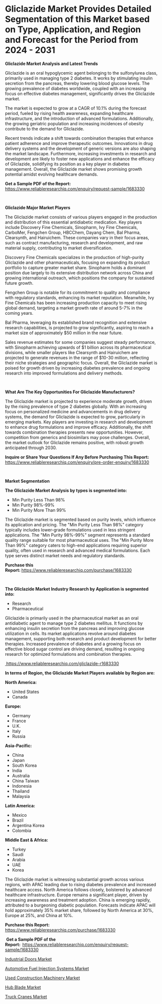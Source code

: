 <p><h1>Gliclazide Market Provides Detailed Segmentation of this Market based on Type, Application, and Region and Forecast for the Period from 2024 - 2031</h1></p><p><strong>Gliclazide Market Analysis and Latest Trends</strong></p>
<p><p>Gliclazide is an oral hypoglycemic agent belonging to the sulfonylurea class, primarily used in managing type 2 diabetes. It works by stimulating insulin secretion from the pancreas, thereby lowering blood glucose levels. The growing prevalence of diabetes worldwide, coupled with an increasing focus on effective diabetes management, significantly drives the Gliclazide market.</p><p>The market is expected to grow at a CAGR of 10.1% during the forecast period, fueled by rising health awareness, expanding healthcare infrastructure, and the introduction of advanced formulations. Additionally, the growing geriatric population and increasing incidences of obesity contribute to the demand for Gliclazide. </p><p>Recent trends indicate a shift towards combination therapies that enhance patient adherence and improve therapeutic outcomes. Innovations in drug delivery systems and the development of generic versions are also shaping the market landscape. Furthermore, increasing investments in research and development are likely to foster new applications and enhance the efficacy of Gliclazide, solidifying its position as a key player in diabetes management. Overall, the Gliclazide market shows promising growth potential amidst evolving healthcare demands.</p></p>
<p><strong>Get a Sample PDF of the Report:&nbsp;</strong> <a href="https://www.reliableresearchiq.com/enquiry/request-sample/1683330?utm_campaign=1554&utm_medium=2&utm_source=Github&utm_content=ia&utm_term=15102024&utm_id=gliclazide">https://www.reliableresearchiq.com/enquiry/request-sample/1683330</a></p>
<p>&nbsp;</p>
<p><strong>Gliclazide Major Market Players</strong></p>
<p><p>The Gliclazide market consists of various players engaged in the production and distribution of this essential antidiabetic medication. Key players include Discovery Fine Chemicals, Sinopharm, Ivy Fine Chemicals, CarboMer, Fengchen Group, HBCChem, Dayang Chem, Bal Pharma, Clearsynth, and Hairuichem. These companies vary in their focus areas, such as contract manufacturing, research and development, and raw material supply, contributing to market diversification.</p><p>Discovery Fine Chemicals specializes in the production of high-purity Gliclazide and other pharmaceuticals, focusing on expanding its product portfolio to capture greater market share. Sinopharm holds a dominant position due largely to its extensive distribution network across China and growing international outreach, which positions the company for sustained future growth.</p><p>Fengchen Group is notable for its commitment to quality and compliance with regulatory standards, enhancing its market reputation. Meanwhile, Ivy Fine Chemicals has been increasing production capacity to meet rising global demand, targeting a market growth rate of around 5-7% in the coming years.</p><p>Bal Pharma, leveraging its established brand recognition and extensive research capabilities, is projected to grow significantly, aspiring to reach a market size of approximately $50 million in the near future. </p><p>Sales revenue estimates for some companies suggest steady performance, with Sinopharm achieving upwards of $1 billion across its pharmaceutical divisions, while smaller players like Clearsynth and Hairuichem are projected to generate revenues in the range of $10-30 million, reflecting their niche strategies and geographic focus. Overall, the Gliclazide market is poised for growth driven by increasing diabetes prevalence and ongoing research into improved formulations and delivery methods.</p></p>
<p>&nbsp;</p>
<p><strong>What Are The Key Opportunities For Gliclazide Manufacturers?</strong></p>
<p><p>The Gliclazide market is projected to experience moderate growth, driven by the rising prevalence of type 2 diabetes globally. With an increasing focus on personalized medicine and advancements in drug delivery systems, the demand for Gliclazide is expected to grow, particularly in emerging markets. Key players are investing in research and development to enhance drug formulations and improve efficacy. Additionally, the shift towards combination therapies presents new opportunities. However, competition from generics and biosimilars may pose challenges. Overall, the market outlook for Gliclazide remains positive, with robust growth anticipated through 2030.</p></p>
<p><strong>Inquire or Share Your Questions If Any Before Purchasing This Report:</strong> <a href="https://www.reliableresearchiq.com/enquiry/pre-order-enquiry/1683330?utm_campaign=1554&utm_medium=2&utm_source=Github&utm_content=ia&utm_term=15102024&utm_id=gliclazide">https://www.reliableresearchiq.com/enquiry/pre-order-enquiry/1683330</a></p>
<p>&nbsp;</p>
<p><strong>Market Segmentation</strong></p>
<p><strong>The Gliclazide Market Analysis by types is segmented into:</strong></p>
<p><ul><li>Min Purity Less Than 98%</li><li>Min Purity 98%-99%</li><li>Min Purity More Than 99%</li></ul></p>
<p><p>The Gliclazide market is segmented based on purity levels, which influence its application and pricing. The "Min Purity Less Than 98%" category typically includes lower-grade formulations used in less stringent applications. The "Min Purity 98%-99%" segment represents a standard quality range suitable for most pharmaceutical uses. The "Min Purity More Than 99%" category caters to high-end applications requiring superior quality, often used in research and advanced medical formulations. Each type serves distinct market needs and regulatory standards.</p></p>
<p><strong>Purchase this Report:&nbsp;</strong><a href="https://www.reliableresearchiq.com/purchase/1683330?utm_campaign=1554&utm_medium=2&utm_source=Github&utm_content=ia&utm_term=15102024&utm_id=gliclazide">https://www.reliableresearchiq.com/purchase/1683330</a></p>
<p>&nbsp;</p>
<p><strong>The Gliclazide Market Industry Research by Application is segmented into:</strong></p>
<p><ul><li>Research</li><li>Pharmaceutical</li></ul></p>
<p><p>Gliclazide is primarily used in the pharmaceutical market as an oral antidiabetic agent to manage type 2 diabetes mellitus. It functions by enhancing insulin secretion from the pancreas and improving glucose utilization in cells. Its market applications revolve around diabetes management, supporting both research and product development for better therapies. Increased prevalence of diabetes and a growing focus on effective blood sugar control are driving demand, resulting in ongoing research for optimized formulations and combination therapies.</p></p>
<p><a href="https://www.reliableresearchiq.com/gliclazide-r1683330?utm_campaign=1554&utm_medium=2&utm_source=Github&utm_content=ia&utm_term=15102024&utm_id=gliclazide">&nbsp;https://www.reliableresearchiq.com/gliclazide-r1683330</a></p>
<p><strong>In terms of Region, the Gliclazide Market Players available by Region are:</strong></p>
<p>
    <p> <strong> North America: </strong>
        <ul>
            <li>United States</li>
            <li>Canada</li>
        </ul>
        </p> 
    <p> <strong> Europe: </strong>
        <ul>
            <li>Germany</li>
            <li>France</li>
            <li>U.K.</li>
            <li>Italy</li>
            <li>Russia</li>
        </ul>
        </p> 
    <p> <strong> Asia-Pacific: </strong>
        <ul>
            <li>China</li>
            <li>Japan</li>
            <li>South Korea</li>
            <li>India</li>
            <li>Australia</li>
            <li>China Taiwan</li>
            <li>Indonesia</li>
            <li>Thailand</li>
            <li>Malaysia</li>
        </ul>
        </p> 
    <p> <strong> Latin America: </strong>
        <ul>
            <li>Mexico</li>
            <li>Brazil</li>
            <li>Argentina Korea</li>
            <li>Colombia</li>
        </ul>
        </p> 
    <p> <strong> Middle East & Africa: </strong>
        <ul>
            <li>Turkey</li>
            <li>Saudi</li>
            <li>Arabia</li>
            <li>UAE</li>
            <li>Korea</li>
        </ul>
    </p>
    </p>
<p><p>The Gliclazide market is witnessing substantial growth across various regions, with APAC leading due to rising diabetes prevalence and increased healthcare access. North America follows closely, bolstered by advanced healthcare infrastructure. Europe remains a significant player, driven by increasing awareness and treatment adoption. China is emerging rapidly, attributed to a burgeoning diabetic population. Forecasts indicate APAC will hold approximately 35% market share, followed by North America at 30%, Europe at 25%, and China at 10%.</p></p>
<p><strong>Purchase this Report: </strong><a href="https://www.reliableresearchiq.com/purchase/1683330?utm_campaign=1554&utm_medium=2&utm_source=Github&utm_content=ia&utm_term=15102024&utm_id=gliclazide">https://www.reliableresearchiq.com/purchase/1683330</a></p>
<p>&nbsp;<strong>Get a Sample PDF of the Report:&nbsp;&nbsp;</strong><a href="https://www.reliableresearchiq.com/enquiry/request-sample/1683330?utm_campaign=1554&utm_medium=2&utm_source=Github&utm_content=ia&utm_term=15102024&utm_id=gliclazide">https://www.reliableresearchiq.com/enquiry/request-sample/1683330</a></p>
<p><strong></strong></p>
<p><p><a href="https://issuu.com/reportprime-2/docs/industrial-doors-market-size-2030.p_76d915ac8ae152?utm_campaign=1554&utm_medium=2&utm_source=Github&utm_content=ia&utm_term=15102024&utm_id=gliclazide">Industrial Doors Market</a></p><p><a href="https://www.linkedin.com/pulse/automotive-fuel-injection-systems-market-emerging-trends-future-dvane?utm_campaign=1554&utm_medium=2&utm_source=Github&utm_content=ia&utm_term=15102024&utm_id=gliclazide">Automotive Fuel Injection Systems Market</a></p><p><a href="https://issuu.com/reportprime-2/docs/used-construction-machinery-market-_1c48f15ed1d6d5?utm_campaign=1554&utm_medium=2&utm_source=Github&utm_content=ia&utm_term=15102024&utm_id=gliclazide">Used Construction Machinery Market</a></p><p><a href="https://github.com/crupardgu/Market-Research-Report-List-1/blob/main/hub-blade-market.md?utm_campaign=1554&utm_medium=2&utm_source=Github&utm_content=ia&utm_term=15102024&utm_id=gliclazide">Hub Blade Market</a></p><p><a href="https://www.linkedin.com/pulse/truck-cranes-market-revolution-2024-2031-trends-shaping-obtff?utm_campaign=1554&utm_medium=2&utm_source=Github&utm_content=ia&utm_term=15102024&utm_id=gliclazide">Truck Cranes Market</a></p></p>